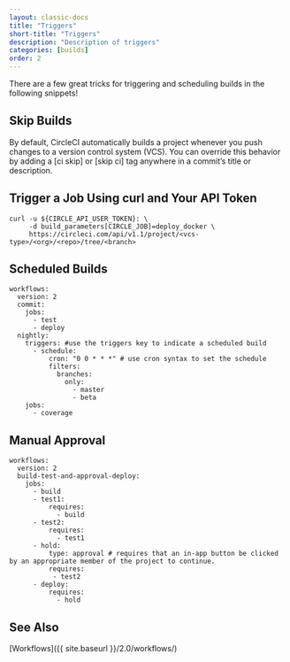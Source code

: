 ```yaml
---
layout: classic-docs
title: "Triggers"
short-title: "Triggers"
description: "Description of triggers"
categories: [builds]
order: 2
---
```



There are a few great tricks for triggering and scheduling builds in the following snippets!

## Skip Builds 

By default, CircleCI automatically builds a project whenever you push changes to a version control system (VCS). You can override this behavior by adding a [ci skip] or [skip ci] tag anywhere in a commit’s title or description. 


## Trigger a Job Using curl and Your API Token

```
curl -u ${CIRCLE_API_USER_TOKEN}: \
     -d build_parameters[CIRCLE_JOB]=deploy_docker \
     https://circleci.com/api/v1.1/project/<vcs-type>/<org>/<repo>/tree/<branch>
```

## Scheduled Builds 

```
workflows:
  version: 2
  commit:
    jobs:
      - test
      - deploy
  nightly:
    triggers: #use the triggers key to indicate a scheduled build
      - schedule:
          cron: "0 0 * * *" # use cron syntax to set the schedule
          filters:
            branches:
              only:
                - master
                - beta
    jobs:
      - coverage
```      

## Manual Approval

```
workflows:
  version: 2
  build-test-and-approval-deploy:
    jobs:
      - build
      - test1:
          requires:
            - build
      - test2:
          requires:
            - test1
      - hold:
          type: approval # requires that an in-app button be clicked by an appropriate member of the project to continue.
          requires:
           - test2
      - deploy:
          requires:
            - hold
```

## See Also

[Workflows]({{ site.baseurl }}/2.0/workflows/)
